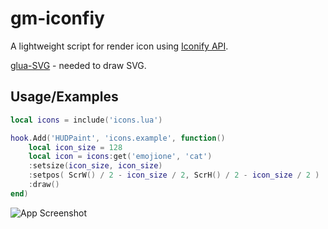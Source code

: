 # gm-iconfiy

A lightweight script for render icon using [Iconify API](https://iconify.design/).

[glua-SVG](https://github.com/noaccessl/glua-SVG) - needed to draw SVG.
## Usage/Examples

```lua
local icons = include('icons.lua')

hook.Add('HUDPaint', 'icons.example', function()
    local icon_size = 128
    local icon = icons:get('emojione', 'cat')
    :setsize(icon_size, icon_size)
    :setpos( ScrW() / 2 - icon_size / 2, ScrH() / 2 - icon_size / 2 )
    :draw()
end)
```
![App Screenshot](https://via.placeholder.com/468x300?text=App+Screenshot+Here)


